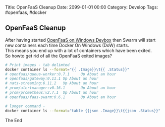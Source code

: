 Title:  OpenFaaS Cleanup
Date: 2099-01-01 00:00
Category: Develop
Tags: #openfaas, #docker

## OpenFaaS Cleanup

After having started [OpenFaaS on Windows Devbox](https://rasor.github.io/openfaas-on-windows-devbox.html) then Swarm will start new containers each time Docker On Windows (DoW) starts.  
This means you end up with a lot of containers which have been exited.  
So howto get rid of all the OpenFaaS exited images?

```bash
# Print images - tab delimted
docker container ls --format="{{ .Image}}\t{{ .Status}}"
# openfaas/queue-worker:0.7.1     Up About an hour
# openfaas/gateway:0.11.1 Up About an hour
# nats-streaming:0.11.2   Up About an hour
# prom/alertmanager:v0.16.1       Up About an hour
# prom/prometheus:v2.7.1  Up About an hour
# openfaas/faas-swarm:0.6.1       Up About an hour

# longer command - 
docker container ls --format="table {{json .Image}}\t{{json .Status}}"
```

The End